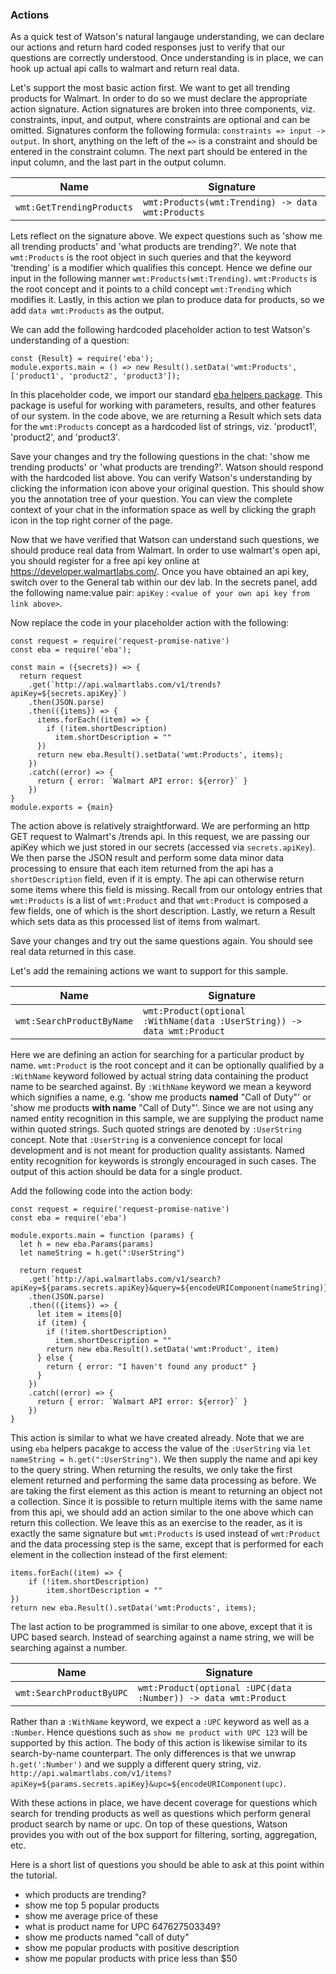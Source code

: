 ### Actions

As a quick test of Watson's natural langauge understanding, we can declare our actions and return hard coded responses just to verify that our questions are correctly understood. Once understanding is in place, we can hook up actual api calls to walmart and return real data.

Let's support the most basic action first. We want to get all trending products for Walmart. In order to do so we must declare the appropriate action signature. Action signatures are broken into three components, viz. constraints, input, and output, where constraints are optional and can be omitted. Signatures conform the following formula: `constraints => input -> output`. In short, anything on the left of the `=>` is a constraint and should be entered in the constraint column. The next part should be entered in the input column, and the last part in the output column.

| Name                          | Signature                                                 |
| ----------------------------- | --------------------------------------------------------- |
| `wmt:GetTrendingProducts`     | `wmt:Products(wmt:Trending) -> data wmt:Products`         |

Lets reflect on the signature above. We expect questions such as 'show me all trending products' and 'what products are trending?'. We note that `wmt:Products` is the root object in such queries and that the keyword 'trending' is a modifier which qualifies this concept. Hence we define our input in the following manner  `wmt:Products(wmt:Trending)`. `wmt:Products` is the root concept and it points to a child concept `wmt:Trending` which modifies it. Lastly, in this action we plan to produce data for products, so we add `data wmt:Products` as the output.

We can add the following hardcoded placeholder action to test Watson's understanding of a question:

```
const {Result} = require('eba');
module.exports.main = () => new Result().setData('wmt:Products', ['product1', 'product2', 'product3']);
```

In this placeholder code, we import our standard [eba helpers package](./lab/NodeHelpers.md). This package is useful for working with parameters, results, and other features of our system. In the code above, we are returning a Result which sets data for the `wmt:Products` concept as a hardcoded list of strings, viz. 'product1', 'product2', and 'product3'.

Save your changes and try the following questions in the chat: 'show me trending products' or 'what products are trending?'. Watson should respond with the hardcoded list above. You can verify Watson's understanding by clicking the information icon above your original question. This should show you the annotation tree of your question. You can view the complete context of your chat in the information space as well by clicking the graph icon in the top right corner of the page.

Now that we have verified that Watson can understand such questions, we should produce real data from Walmart. In order to use walmart's open api, you should register for a free api key online at https://developer.walmartlabs.com/. Once you have obtained an api key, switch over to the General tab within our dev lab. In the secrets panel, add the following name:value pair: `apiKey` : `<value of your own api key from link above>`.

Now replace the code in your placeholder action with the following:

```
const request = require('request-promise-native')
const eba = require('eba');

const main = ({secrets}) => {
  return request
    .get(`http://api.walmartlabs.com/v1/trends?apiKey=${secrets.apiKey}`)
    .then(JSON.parse)
    .then(({items}) => {
      items.forEach((item) => {
        if (!item.shortDescription)
          item.shortDescription = ""
      })
      return new eba.Result().setData('wmt:Products', items);
    })
    .catch((error) => {
      return { error: `Walmart API error: ${error}` }
    })
}
module.exports = {main}
```

The action above is relatively straightforward. We are performing an http GET request to Walmart's /trends api. In this request, we are passing our apiKey which we just stored in our secrets (accessed via `secrets.apiKey`). We then parse the JSON result and perform some data minor data processing to ensure that each item returned from the api has a `shortDescription` field, even if it is empty. The api can otherwise return some items where this field is missing. Recall from our ontology entries that `wmt:Products` is a list of `wmt:Product` and that `wmt:Product` is composed a few fields, one of which is the short description. Lastly, we return a Result which sets data as this processed list of items from walmart.

Save your changes and try out the same questions again. You should see real data returned in this case.

Let's add the remaining actions we want to support for this sample.

| Name                          | Signature                                                                 |
| ----------------------------- | ------------------------------------------------------------------------- |
| `wmt:SearchProductByName`     | `wmt:Product(optional :WithName(data :UserString)) -> data wmt:Product`   |

Here we are defining an action for searching for a particular product by name. `wmt:Product` is the root concept and it can be optionally qualified by a `:WithName` keyword followed by actual string data containing the product name to be searched against. By `:WithName` keyword we mean a keyword which signifies a name, e.g. 'show me products **named** "Call of Duty"' or 'show me products **with name** "Call of Duty"'. Since we are not using any named entity recognition in this sample, we are supplying the product name within quoted strings. Such quoted strings are denoted by `:UserString` concept. Note that `:UserString` is a convenience concept for local development and is not meant for production quality assistants. Named entity recognition for keywords is strongly encouraged in such cases. The output of this action should be data for a single product.

Add the following code into the action body:

```
const request = require('request-promise-native')
const eba = require('eba')

module.exports.main = function (params) {
  let h = new eba.Params(params)
  let nameString = h.get(":UserString")

  return request
    .get(`http://api.walmartlabs.com/v1/search?apiKey=${params.secrets.apiKey}&query=${encodeURIComponent(nameString)}`)
    .then(JSON.parse)
    .then(({items}) => {
      let item = items[0]
      if (item) {
        if (!item.shortDescription)
          item.shortDescription = ""
        return new eba.Result().setData('wmt:Product', item)
      } else {
        return { error: "I haven't found any product" }
      }
    })
    .catch((error) => {
      return { error: `Walmart API error: ${error}` }
    })
}
```

This action is similar to what we have created already. Note that we are using `eba` helpers pacakge to access the value of the `:UserString` via `let nameString = h.get(":UserString")`. We then supply the name and api key to the query string. When returning the results, we only take the first element returned and performing the same data processing as before. We are taking the first element as this action is meant to returning an object not a collection. Since it is possible to return multiple items with the same name from this api, we should add an action similar to the one above which can return this collection. We leave this as an exercise to the reader, as it is exactly the same signature but `wmt:Products` is used instead of `wmt:Product` and the data processing step is the same, except that is performed for each element in the collection instead of the first element:

```
items.forEach((item) => {
    if (!item.shortDescription)
        item.shortDescription = ""
})
return new eba.Result().setData('wmt:Products', items);
```

The last action to be programmed is similar to one above, except that it is UPC based search. Instead of searching against a name string, we will be searching against a number.


| Name                          | Signature                                                                 |
| ----------------------------- | ------------------------------------------------------------------------- |
| `wmt:SearchProductByUPC`     | `wmt:Product(optional :UPC(data :Number)) -> data wmt:Product`             |

Rather than a `:WithName` keyword, we expect a `:UPC` keyword as well as a `:Number`. Hence questions such as `show me product with UPC 123` will be supported by this action. The body of this action is likewise similar to its search-by-name counterpart. The only differences is that we unwrap `h.get(':Number')` and we supply a different query string, viz. `http://api.walmartlabs.com/v1/items?apiKey=${params.secrets.apiKey}&upc=${encodeURIComponent(upc)`.

With these actions in place, we have decent coverage for questions which search for trending products as well as questions which perform general product search by name or upc. On top of these questions, Watson provides you with out of the box support for filtering, sorting, aggregation, etc.

Here is a short list of questions you should be able to ask at this point within the tutorial.

- which products are trending?
- show me top 5 popular products
- show me average price of these
- what is product name for UPC 647627503349?
- show me products named "call of duty"
- show me popular products with positive description
- show me popular products with price less than $50